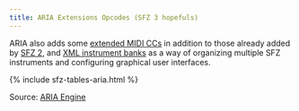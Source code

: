 ```yaml
---
title: ARIA Extensions Opcodes (SFZ 3 hopefuls)
---
```

ARIA also adds some [extended MIDI CCs](/extensions/aria/midi_cc) in addition
to those already added by [SFZ 2](/opcodes/sfz2),
and [XML instrument banks](/extensions/aria/xml_instrument_bank) as a way of
organizing multiple SFZ instruments and configuring graphical user interfaces.

{% include sfz-tables-aria.html %}

Source: [ARIA Engine](https://www.plogue.com/plgfrms/viewtopic.php?f=14&t=4389&sid=1499dd5d481dc9c02a51c57da3b11364)
